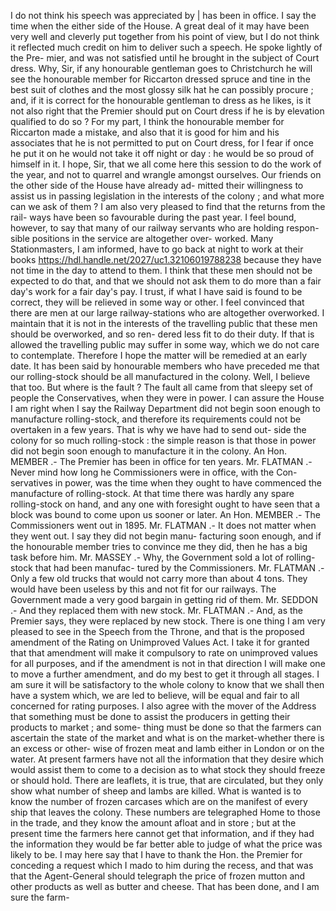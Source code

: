I do not think his speech was appreciated by | has been in office. I say the time when the either side of the House. A great deal of it may have been very well and cleverly put together from his point of view, but I do not think it reflected much credit on him to deliver such a speech. He spoke lightly of the Pre- mier, and was not satisfied until he brought in the subject of Court dress. Why, Sir, if any honourable gentleman goes to Christchurch he will see the honourable member for Riccarton dressed spruce and tine in the best suit of clothes and the most glossy silk hat he can possibly procure ; and, if it is correct for the honourable gentleman to dress as he likes, is it not also right that the Premier should put on Court dress if he is by elevation qualified to do so ? For my part, I think the honourable member for Riccarton made a mistake, and also that it is good for him and his associates that he is not permitted to put on Court dress, for I fear if once he put it on he would not take it off night or day : he would be so proud of himself in it. I hope, Sir, that we all come here this session to do the work of the year, and not to quarrel and wrangle amongst ourselves. Our friends on the other side of the House have already ad- mitted their willingness to assist us in passing legislation in the interests of the colony ; and what more can we ask of them ? I am also very pleased to find that the returns from the rail- ways have been so favourable during the past year. I feel bound, however, to say that many of our railway servants who are holding respon- sible positions in the service are altogether over- worked. Many Stationmasters, I am informed, have to go back at night to work at their books https://hdl.handle.net/2027/uc1.32106019788238 because they have not time in the day to attend to them. I think that these men should not be expected to do that, and that we should not ask them to do more than a fair day's work for a fair day's pay. I trust, if what I have said is found to be correct, they will be relieved in some way or other. I feel convinced that there are men at our large railway-stations who are altogether overworked. I maintain that it is not in the interests of the travelling public that these men should be overworked, and so ren- dered less fit to do their duty. If that is allowed the travelling public may suffer in some way, which we do not care to contemplate. Therefore I hope the matter will be remedied at an early date. It has been said by honourable members who have preceded me that our rolling-stock should be all manufactured in the colony. Well, I believe that too. But where is the fault ? The fault all came from that sleepy set of people the Conservatives, when they were in power. I can assure the House I am right when I say the Railway Department did not begin soon enough to manufacture rolling-stock, and therefore its requirements could not be overtaken in a few years. That is why we have had to send out- side the colony for so much rolling-stock : the simple reason is that those in power did not begin soon enough to manufacture it in the colony. An Hon. MEMBER .- The Premier has been in office for ten years. Mr. FLATMAN .- Never mind how long he Commissioners were in office, with the Con- servatives in power, was the time when they ought to have commenced the manufacture of rolling-stock. At that time there was hardly any spare rolling-stock on hand, and any one with foresight ought to have seen that a block was bound to come upon us sooner or later. An Hon. MEMBER .- The Commissioners went out in 1895. Mr. FLATMAN .- It does not matter when they went out. I say they did not begin manu- facturing soon enough, and if the honourable member tries to convince me they did, then he has a big task before him. Mr. MASSEY .- Why, the Government sold a lot of rolling-stock that had been manufac- tured by the Commissioners. Mr. FLATMAN .- Only a few old trucks that would not carry more than about 4 tons. They would have been useless by this and not fit for our railways. The Government made a very good bargain in getting rid of them. Mr. SEDDON .- And they replaced them with new stock. Mr. FLATMAN .- And, as the Premier says, they were replaced by new stock. There is one thing I am very pleased to see in the Speech from the Throne, and that is the proposed amendment of the Rating on Unimproved Values Act. I take it for granted that that amendment will make it compulsory to rate on unimproved values for all purposes, and if the amendment is not in that direction I will make one to move a further amendment, and do my best to get it through all stages. I am sure it will be satisfactory to the whole colony to know that we shall then have a system which, we are led to believe, will be equal and fair to all concerned for rating purposes. I also agree with the mover of the Address that something must be done to assist the producers in getting their products to market ; and some- thing must be done so that the farmers can ascertain the state of the market and what is on the market-whether there is an excess or other- wise of frozen meat and lamb either in London or on the water. At present farmers have not all the information that they desire which would assist them to come to a decision as to what stock they should freeze or should hold. There are leaflets, it is true, that are circulated, but they only show what number of sheep and lambs are killed. What is wanted is to know the number of frozen carcases which are on the manifest of every ship that leaves the colony. These numbers are telegraphed Home to those in the trade, and they know the amount afloat and in store ; but at the present time the farmers here cannot get that information, and if they had the information they would be far better able to judge of what the price was likely to be. I may here say that I have to thank the Hon. the Premier for conceding a request which I mado to him during the recess, and that was that the Agent-General should telegraph the price of frozen mutton and other products as well as butter and cheese. That has been done, and I am sure the farm- 